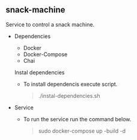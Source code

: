 ## snack-machine
Service to control a snack machine. 


- Dependencies 
  * Docker
  * Docker-Compose
  * Chai
  
  Instal dependencies
    * To install dependencis execute script.
      >  ./instal-dependencies.sh
  
- Service
    * To run the service run the command below.

      > sudo docker-compose up -build -d
